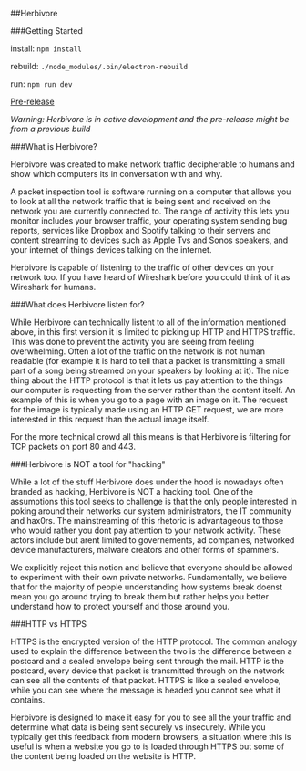 ##Herbivore

###Getting Started

install: `npm install`

rebuild: `./node_modules/.bin/electron-rebuild` 

run: `npm run dev`

[Pre-release](https://github.com/samatt/herbivore/releases)

_Warning: Herbivore is in active development and the pre-release might be from a previous build_ 



###What is Herbivore?

<!-- When you run Herbivore on your computer it allows you to decipher network traffic and show you the  -->

Herbivore was created to make network traffic decipherable to humans and show which computers its in conversation with and why.

A packet inspection tool is software running on a computer that allows you to look at all the network traffic that is being sent and received on the network you are currently connected to. The range of activity this lets you monitor includes your browser traffic, your operating system sending bug reports, services like Dropbox and Spotify talking to their servers and content streaming to devices such as Apple Tvs and Sonos speakers, and your internet of things devices talking on the internet.

Herbivore is capable of listening to the traffic of other devices on your network too. If you have heard of Wireshark before you could think of it as Wireshark for humans.

###What does Herbivore listen for?

While Herbivore can technically listent to all of the information mentioned above, in this first version it is limited to picking up HTTP and HTTPS traffic. This was done to prevent the activity you are seeing from feeling overwhelming. Often a lot of the traffic on the network is not human readable (for example it is hard to tell that a packet is transmitting a small part of a song being streamed on your speakers by looking at it). The nice thing about the HTTP protocol is that it lets us pay attention to the things our computer is requesting from the server rather than the content itself. An example of this is when you go to a page with an image on it. The request for the image is typically made using an HTTP GET request, we are more interested in this request than the actual image itself.

For the more technical crowd all this means is that Herbivore is filtering for TCP packets on port 80 and 443.


###Herbivore is NOT a tool for "hacking"

While a lot of the stuff Herbivore does under the hood is nowadays often branded as hacking, Herbivore is NOT a hacking tool. One of the assumptions this tool seeks to challenge is that the only people interested in poking around their networks our system administrators, the IT community and hax0rs. The mainstreaming of this rhetoric is advantageous to those who would rather you dont pay attention to your network activity. These actors include but arent limited to governements, ad companies, networked device manufacturers, malware creators and other forms of spammers.

We explicitly reject this notion and believe that everyone should be allowed to experiment with their own private networks. Fundamentally, we believe that for the majority of people understanding how systems break doenst mean you go around trying to break them but rather helps you better understand how to protect yourself and those around you.

###HTTP vs HTTPS

HTTPS is the encrypted version of the HTTP protocol. The common analogy used to explain the difference between the two is the difference between a postcard and a sealed envelope being sent through the mail. HTTP is the postcard, every device that packet is transmitted through on the network can see all the contents of that packet. HTTPS is like a sealed envelope, while you can see where the message is headed you cannot see what it contains. 

Herbivore is designed to make it easy for you to see all the your traffic and determine what data is being sent securely vs insecurely. While you typically get this feedback from modern browsers, a situation where this is useful is  when a website you go to is loaded through HTTPS but some of the content being loaded on the website is HTTP.
